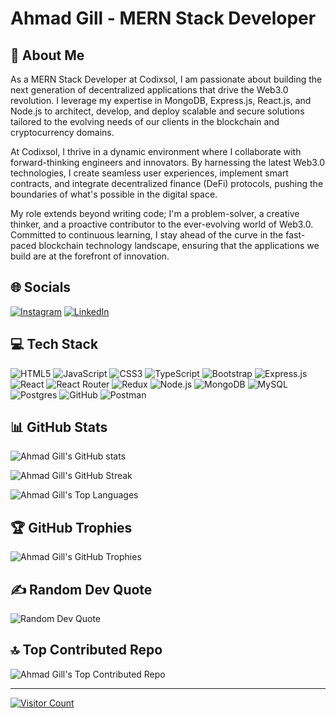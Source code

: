 # Ahmad Gill - MERN Stack Developer

## 💫 About Me
As a MERN Stack Developer at Codixsol, I am passionate about building the next generation of decentralized applications that drive the Web3.0 revolution. I leverage my expertise in MongoDB, Express.js, React.js, and Node.js to architect, develop, and deploy scalable and secure solutions tailored to the evolving needs of our clients in the blockchain and cryptocurrency domains.

At Codixsol, I thrive in a dynamic environment where I collaborate with forward-thinking engineers and innovators. By harnessing the latest Web3.0 technologies, I create seamless user experiences, implement smart contracts, and integrate decentralized finance (DeFi) protocols, pushing the boundaries of what's possible in the digital space.

My role extends beyond writing code; I'm a problem-solver, a creative thinker, and a proactive contributor to the ever-evolving world of Web3.0. Committed to continuous learning, I stay ahead of the curve in the fast-paced blockchain technology landscape, ensuring that the applications we build are at the forefront of innovation.

## 🌐 Socials
[![Instagram](https://img.shields.io/badge/Instagram-%23E4405F.svg?style=for-the-badge&logo=Instagram&logoColor=white)](https://instagram.com/m_a_gill_)
[![LinkedIn](https://img.shields.io/badge/LinkedIn-%230077B5.svg?style=for-the-badge&logo=linkedin&logoColor=white)](https://linkedin.com/in/ahmadgill/)

## 💻 Tech Stack
![HTML5](https://img.shields.io/badge/html5-%23E34F26.svg?style=for-the-badge&logo=html5&logoColor=white)
![JavaScript](https://img.shields.io/badge/javascript-%23323330.svg?style=for-the-badge&logo=javascript&logoColor=%23F7DF1E)
![CSS3](https://img.shields.io/badge/css3-%231572B6.svg?style=for-the-badge&logo=css3&logoColor=white)
![TypeScript](https://img.shields.io/badge/typescript-%23007ACC.svg?style=for-the-badge&logo=typescript&logoColor=white)
![Bootstrap](https://img.shields.io/badge/bootstrap-%238511FA.svg?style=for-the-badge&logo=bootstrap&logoColor=white)
![Express.js](https://img.shields.io/badge/express.js-%23404d59.svg?style=for-the-badge&logo=express&logoColor=%2361DAFB)
![React](https://img.shields.io/badge/react-%2320232a.svg?style=for-the-badge&logo=react&logoColor=%2361DAFB)
![React Router](https://img.shields.io/badge/React_Router-CA4245?style=for-the-badge&logo=react-router&logoColor=white)
![Redux](https://img.shields.io/badge/redux-%23593d88.svg?style=for-the-badge&logo=redux&logoColor=white)
![Node.js](https://img.shields.io/badge/node.js-6DA55F?style=for-the-badge&logo=node.js&logoColor=white)
![MongoDB](https://img.shields.io/badge/MongoDB-%234ea94b.svg?style=for-the-badge&logo=mongodb&logoColor=white)
![MySQL](https://img.shields.io/badge/mysql-4479A1.svg?style=for-the-badge&logo=mysql&logoColor=white)
![Postgres](https://img.shields.io/badge/postgres-%23316192.svg?style=for-the-badge&logo=postgresql&logoColor=white)
![GitHub](https://img.shields.io/badge/github-%23121011.svg?style=for-the-badge&logo=github&logoColor=white)
![Postman](https://img.shields.io/badge/Postman-FF6C37?style=for-the-badge&logo=postman&logoColor=white)

## 📊 GitHub Stats
![Ahmad Gill's GitHub stats](https://github-readme-stats.vercel.app/api?username=AhmadGill7&theme=dark&hide_border=false&include_all_commits=true&count_private=true)

![Ahmad Gill's GitHub Streak](https://github-readme-streak-stats.herokuapp.com/?user=AhmadGill7&theme=dark&hide_border=false)

![Ahmad Gill's Top Languages](https://github-readme-stats.vercel.app/api/top-langs/?username=AhmadGill7&theme=dark&hide_border=false&include_all_commits=true&count_private=true&layout=compact)

## 🏆 GitHub Trophies
![Ahmad Gill's GitHub Trophies](https://github-profile-trophy.vercel.app/?username=AhmadGill7&theme=radical&no-frame=false&no-bg=false&margin-w=4)

## ✍️ Random Dev Quote
![Random Dev Quote](https://quotes-github-readme.vercel.app/api?type=horizontal&theme=radical)

## 🔝 Top Contributed Repo
![Ahmad Gill's Top Contributed Repo](https://github-contributor-stats.vercel.app/api?username=AhmadGill7&limit=5&theme=dark&combine_all_yearly_contributions=true)

---
[![Visitor Count](https://visitcount.itsvg.in/api?id=AhmadGill7&icon=6&color=0)](https://visitcount.itsvg.in)
